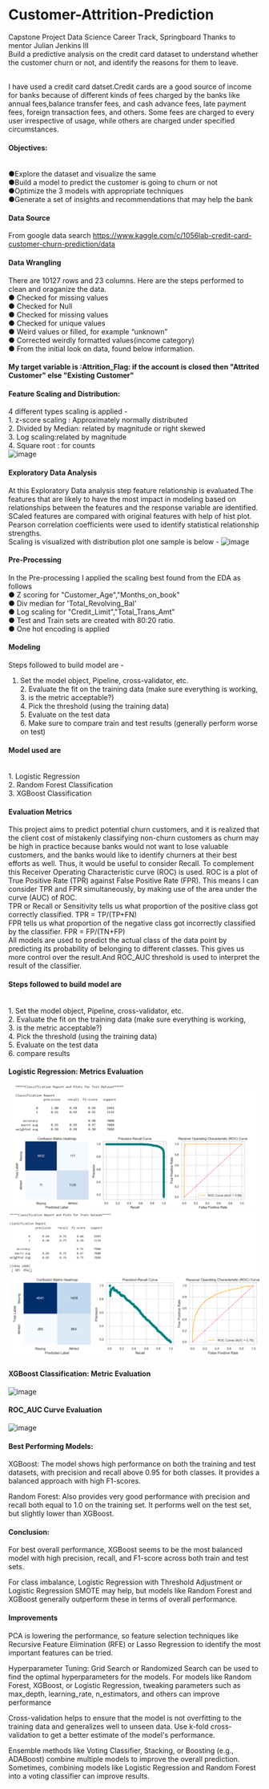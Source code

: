 # Customer-Attrition-Prediction

Capstone Project
Data Science Career Track, Springboard
Thanks to mentor Julian Jenkins III
<br />Build a predictive analysis on the credit card dataset to understand whether the customer churn or not, and identify the reasons for them to leave.

<br />I have used a credit card datset.Credit cards are a good source of income for banks because of different kinds of fees charged by the banks like annual fees,balance transfer fees, and cash advance fees, late payment fees, foreign transaction fees, and others. Some fees are charged to every user irrespective of usage, while others are charged under specified circumstances.
#### Objectives:
<br />●Explore the dataset and visualize the same
<br />●Build a model to predict the customer is going to churn or not
<br />●Optimize the 3 models with appropriate techniques
<br />●Generate a set of insights and recommendations that may help the bank
#### Data Source
From google data search
https://www.kaggle.com/c/1056lab-credit-card-customer-churn-prediction/data
#### Data Wrangling
There are 10127 rows and 23 columns. Here are the steps performed to clean and oraganize
the data.
<br />● Checked for missing values
<br />● Checked for Null
<br />● Checked for missing values
<br />● Checked for unique values
<br />● Weird values or filled, for example “unknown”
<br />● Corrected weirdly formatted values(income category)
<br />● From the initial look on data, found below information.
#### <b>My target variable is :Attrition_Flag: if the account is closed then "Attrited Customer" else "Existing Customer"</b>
#### Feature Scaling and Distribution:
4 different types scaling is applied -
<br />1. z-score scaling : Approximately normally distributed
<br />2. Divided by Median: related by magnitude or right skewed
<br />3. Log scaling:related by magnitude
<br />4. Square root : for counts
<br />![image](https://user-images.githubusercontent.com/87315447/160265343-4e7becfa-7992-40d7-89f3-d5b52837e66f.png)
#### Exploratory Data Analysis
At this Exploratory Data analysis step feature relationship is evaluated.The features that are likely to have the most impact in modeling based on relationships between the features and the response variable are identified. SCaled features are compared with original features with help of hist plot. Pearson correlation coefficients were used to identify statistical relationship strengths. 
<br />Scaling is visualized with distribution plot one sample is below -
![image](https://user-images.githubusercontent.com/87315447/160265382-e5115c84-5f8c-41ec-8739-b0a8658b808d.png)
#### Pre-Processing
In the Pre-processing I applied the scaling best found from the EDA as follows
<br />● Z scoring for "Customer_Age","Months_on_book"
<br />● Div median for 'Total_Revolving_Bal'
<br />● Log scaling for "Credit_Limit","Total_Trans_Amt"
<br />● Test and Train sets are created with 80:20 ratio.
<br />● One hot encoding is applied
#### Modeling
Steps followed to build model are -
1. Set the model object, Pipeline, cross-validator, etc.
<br />2. Evaluate the fit on the training data (make sure everything is working,
<br />3. is the metric acceptable?)
<br />4. Pick the threshold (using the training data)
<br />5. Evaluate on the test data
<br />6. Make sure to compare train and test results (generally perform worse on test)
#### Model used are
<br />1. Logistic Regression
<br />2. Random Forest Classification
<br />3. XGBoost Classification
#### Evaluation Metrics
This project aims to predict potential churn customers, and it is realized that the client cost of mistakenly classifying non-churn customers as churn may be high in practice because banks would not want to lose valuable customers, and the banks would like to identify churners at their best efforts as well. Thus, it would be useful to consider Recall. To complement this Receiver Operating Characteristic curve (ROC) is used. ROC is a plot of True Positive Rate (TPR) against False Positive Rate (FPR). This means I can consider TPR and FPR simultaneously, by making use of the area under the curve (AUC) of ROC. 
<br />TPR or Recall or Sensitivity tells us what proportion of the positive class got correctly classified. TPR = TP/(TP+FN)
<br />FPR tells us what proportion of the negative class got incorrectly classified by the classifier. FPR = FP/(TN+FP)
<br />All models are used to predict the actual class of the data point by predicting its probability of belonging to different classes. This gives us more control over the result.And ROC_AUC threshold is used to interpret the result of the classifier.
#### Steps followed to build model are
<br />1. Set the model object, Pipeline, cross-validator, etc.
<br />2. Evaluate the fit on the training data (make sure everything is working,
<br />3. is the metric acceptable?)
<br />4. Pick the threshold (using the training data)
<br />5. Evaluate on the test data
<br />6. compare results
#### Logistic Regression: Metrics Evaluation
![alt text](image.png)
![alt text](image-1.png)
#### XGBoost Classification: Metric Evaluation
![image](https://user-images.githubusercontent.com/87315447/160265543-3b053216-0ecb-4b40-872b-7f6cf45f4b4d.png)
#### ROC_AUC Curve Evaluation
![image](https://user-images.githubusercontent.com/87315447/160265589-081d9530-7c26-4cfd-adca-62c410c0767e.png)

#### Best Performing Models:

XGBoost: The model shows high performance on both the training and test datasets, with precision and recall above 0.95 for both classes. It provides a balanced approach with high F1-scores.

Random Forest: Also provides very good performance with precision and recall both equal to 1.0 on the training set. It performs well on the test set, but slightly lower than XGBoost.

#### Conclusion:

For best overall performance, XGBoost seems to be the most balanced model with high precision, recall, and F1-score across both train and test sets.

For class imbalance, Logistic Regression with Threshold Adjustment or Logistic Regression SMOTE may help, but models like Random Forest and XGBoost generally outperform these in terms of overall performance.

#### Improvements

PCA is lowering the performance, so feature selection techniques like Recursive Feature Elimination (RFE) or Lasso Regression to identify the most important features can be tried.

Hyperparameter Tuning: Grid Search or Randomized Search can be used to find the optimal hyperparameters for the models. For models like Random Forest, XGBoost, or Logistic Regression, tweaking parameters such as max_depth, learning_rate, n_estimators, and others can improve performance

Cross-validation helps to ensure that the model is not overfitting to the training data and generalizes well to unseen data. Use k-fold cross-validation to get a better estimate of the model's performance.

Ensemble methods like Voting Classifier, Stacking, or Boosting (e.g., ADABoost) combine multiple models to improve the overall prediction. Sometimes, combining models like Logistic Regression and Random Forest into a voting classifier can improve results.
